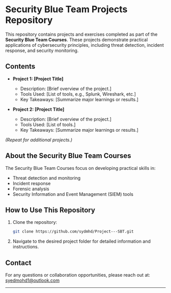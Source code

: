 # Security Blue Team Projects Repository

This repository contains projects and exercises completed as part of the **Security Blue Team Courses**. These projects demonstrate practical applications of cybersecurity principles, including threat detection, incident response, and security monitoring.

## Contents

- **Project 1: [Project Title]**
  - Description: [Brief overview of the project.]
  - Tools Used: [List of tools, e.g., Splunk, Wireshark, etc.]
  - Key Takeaways: [Summarize major learnings or results.]

- **Project 2: [Project Title]**
  - Description: [Brief overview of the project.]
  - Tools Used: [List of tools.]
  - Key Takeaways: [Summarize major learnings or results.]

*(Repeat for additional projects.)*

## About the Security Blue Team Courses

The Security Blue Team Courses focus on developing practical skills in:
- Threat detection and monitoring
- Incident response
- Forensic analysis
- Security Information and Event Management (SIEM) tools

## How to Use This Repository

1. Clone the repository:  
   ```bash
   git clone https://github.com/sydmhd/Project---SBT.git
   ```
2. Navigate to the desired project folder for detailed information and instructions.

## Contact

For any questions or collaboration opportunities, please reach out at:  
syedmohd1@outlook.com 

---
